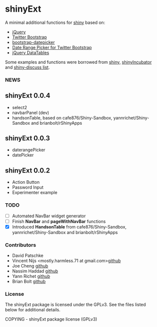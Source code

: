shinyExt
========================================================

A minimal additional functions for [shiny](https://github.com/rstudio/shiny) based on:

* [jQuery](http://www.jquery.org) 
* [Twitter Bootstrap](http://twitter.github.com/bootstrap/index.html)
* [bootstrap-datepicker](https://github.com/eternicode/bootstrap-datepicker)
* [Date Range Picker for Twitter Bootstrap](https://github.com/dangrossman/bootstrap-daterangepicker)
* [jQuery DataTables](www.datatables.net)

Some examples and functions were borrowed from [shiny](https://github.com/rstudio/shiny), [shinyIncubator](https://github.com/rstudio/shiny-incubator) and [shiny-discuss list](https://groups.google.com/forum/?fromgroups#!forum/shiny-discuss).


### NEWS

shinyExt 0.0.4
--------------------------------------------------------------------------------

* select2
* navbarPanel (dev)
* handsonTable, based on cafe876/Shiny-Sandbox, yannrichet/Shiny-Sandbox and brianbolt/rShinyApps

shinyExt 0.0.3
--------------------------------------------------------------------------------

* daterangePicker
* datePicker

shinyExt 0.0.2
--------------------------------------------------------------------------------

* Action Button
* Password Input
* Experimenter example


### TODO

- [ ] Automated NavBar widget generator
- [ ] Finish **NavBar** and **pageWithNavBar** functions
- [x] Introduced **HandsonTable** from cafe876/Shiny-Sandbox, yannrichet/Shiny-Sandbox and brianbolt/rShinyApps

### Contributors

- David Patschke <davidpatschke at gmail.com>
- Vincent Nijs <mostly.harmless.71 at gmail.com>[github](https://github.com/mostly-harmless/radyant.git)
- Joe Cheng <joe at rstudio.com>[github](https://github.com/jcheng5)
- Nassim Haddad <cafe876 at gmail.com>[github](https://github.com/cafe876)
- Yann Richet <richetyann at gmail.com>[github](https://github.com/yannrichet)
- Brian Bolt <briancbolt at gmail.com>[github](https://github.com/brianbolt)


### License
The shinyExt package is licensed under the GPLv3. See the files listed below for additional details.

COPYING - shinyExt package license (GPLv3)
